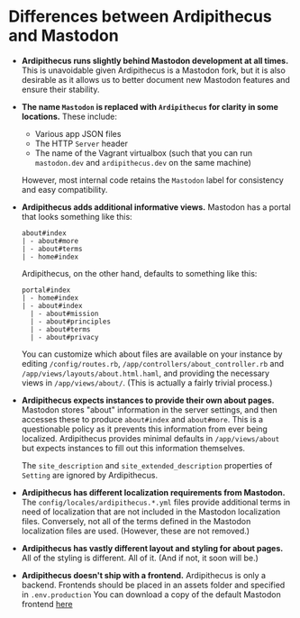 Differences between Ardipithecus and Mastodon
=============================================

- **Ardipithecus runs slightly behind Mastodon development at all times.**
    This is unavoidable given Ardipithecus is a Mastodon fork, but it is also desirable as it allows us to better document new Mastodon features and ensure their stability.

- **The name `Mastodon` is replaced with `Ardipithecus` for clarity in some locations.**
    These include:

    - Various app JSON files
    - The HTTP `Server` header
    - The name of the Vagrant virtualbox (such that you can run `mastodon.dev` and `ardipithecus.dev` on the same machine)

    However, most internal code retains the `Mastodon` label for consistency and easy compatibility.

- **Ardipithecus adds additional informative views.**
    Mastodon has a portal that looks something like this:

    ```
    about#index
    | - about#more
    | - about#terms
    | - home#index
    ```

    Ardipithecus, on the other hand, defaults to something like this:

    ```
    portal#index
    | - home#index
    | - about#index
      | - about#mission
      | - about#principles
      | - about#terms
      | - about#privacy
    ```

    You can customize which about files are available on your instance by editing `/config/routes.rb`, `/app/controllers/about_controller.rb` and `/app/views/layouts/about.html.haml`, and providing the necessary views in `/app/views/about/`.
    (This is actually a fairly trivial process.)

- **Ardipithecus expects instances to provide their own about pages.**
    Mastodon stores "about" information in the server settings, and then accesses these to produce `about#index` and `about#more`.
    This is a questionable policy as it prevents this information from ever being localized.
    Ardipithecus provides minimal defaults in `/app/views/about` but expects instances to fill out this information themselves.

    The `site_description` and `site_extended_description` properties of `Setting` are ignored by Ardipithecus.

- **Ardipithecus has different localization requirements from Mastodon.**
    The `config/locales/ardipithecus.*.yml` files provide additional terms in need of localization that are not included in the Mastodon localization files.
    Conversely, not all of the terms defined in the Mastodon localization files are used.
    (However, these are not removed.)

- **Ardipithecus has vastly different layout and styling for about pages.**
    All of the styling is different.
    All of it.
    (And if not, it soon will be.)

- **Ardipithecus doesn't ship with a frontend.**
    Ardipithecus is only a backend.
    Frontends should be placed in an assets folder and specified in `.env.production`
    You can download a copy of the default Mastodon frontend [here](https://github.com/marrus-sh/mastodon-front)
